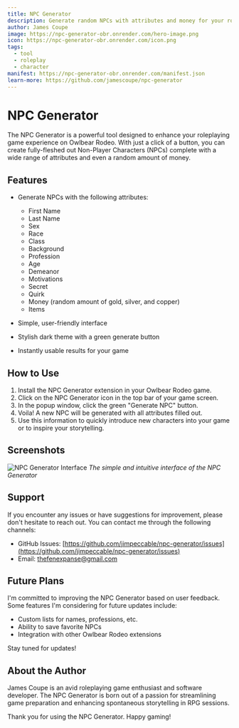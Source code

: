 ```yaml
---
title: NPC Generator
description: Generate random NPCs with attributes and money for your roleplaying games
author: James Coupe
image: https://npc-generator-obr.onrender.com/hero-image.png
icon: https://npc-generator-obr.onrender.com/icon.png
tags:
  - tool
  - roleplay
  - character
manifest: https://npc-generator-obr.onrender.com/manifest.json
learn-more: https://github.com/jamescoupe/npc-generator
---
```


# NPC Generator

The NPC Generator is a powerful tool designed to enhance your roleplaying game experience on Owlbear Rodeo. With just a click of a button, you can create fully-fleshed out Non-Player Characters (NPCs) complete with a wide range of attributes and even a random amount of money.

## Features

- Generate NPCs with the following attributes:
  - First Name
  - Last Name
  - Sex
  - Race
  - Class
  - Background
  - Profession
  - Age
  - Demeanor
  - Motivations
  - Secret
  - Quirk
  - Money (random amount of gold, silver, and copper)
  - Items

- Simple, user-friendly interface
- Stylish dark theme with a green generate button
- Instantly usable results for your game

## How to Use

1. Install the NPC Generator extension in your Owlbear Rodeo game.
2. Click on the NPC Generator icon in the top bar of your game screen.
3. In the popup window, click the green "Generate NPC" button.
4. Voila! A new NPC will be generated with all attributes filled out.
5. Use this information to quickly introduce new characters into your game or to inspire your storytelling.

## Screenshots

![NPC Generator Interface](https://npc-generator-obr.onrender.com/screenshot1.png)
*The simple and intuitive interface of the NPC Generator*

## Support

If you encounter any issues or have suggestions for improvement, please don't hesitate to reach out. You can contact me through the following channels:

- GitHub Issues: [https://github.com/jimpeccable/npc-generator/issues](https://github.com/jimpeccable/npc-generator/issues)
- Email: thefenexpanse@gmail.com

## Future Plans

I'm committed to improving the NPC Generator based on user feedback. Some features I'm considering for future updates include:

- Custom lists for names, professions, etc.
- Ability to save favorite NPCs
- Integration with other Owlbear Rodeo extensions

Stay tuned for updates!

## About the Author

James Coupe is an avid roleplaying game enthusiast and software developer. The NPC Generator is born out of a passion for streamlining game preparation and enhancing spontaneous storytelling in RPG sessions.

Thank you for using the NPC Generator. Happy gaming!
